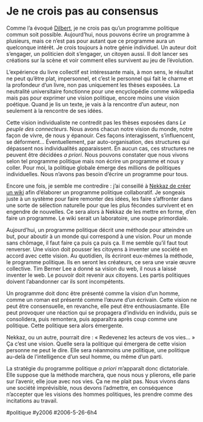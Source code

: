 # Je ne crois pas au consensus

Comme l’a évoqué [Dilbert](http://blog.tcrouzet.com/?c=7244), je ne crois pas qu’un programme politique commun soit possible. Aujourd’hui, nous pouvons écrire un programme à plusieurs, mais ce n’est pas pour autant que ce programme aura un quelconque intérêt. Je crois toujours à notre génie individuel. Un auteur doit s’engager, un politicien doit s’engager, un citoyen aussi. Il doit lancer ses créations sur la scène et voir comment elles survivent au jeu de l’évolution.

L’expérience du livre collectif est intéressante mais, à mon sens, le résultat ne peut qu’être plat, impersonnel, et c’est le personnel qui fait le charme et la profondeur d’un livre, non pas uniquement les thèses exposées. La neutralité universitaire fonctionne pour une encyclopédie comme wikipedia mais pas pour exprimer une vision politique, encore moins une vision poétique. Quand je lis un texte, je vais à la rencontre d’un auteur, non seulement à la rencontre de ses idées.

Cette vision individualiste ne contredit pas les thèses exposées dans *Le peuple des connecteurs*. Nous avons chacun notre vision du monde, notre façon de vivre, de nous y épanouir. Ces façons interagissent, s’influencent, se déforment... Éventuellement, par auto-organisation, des structures qui dépassent nos individualités apparaissent. En aucun cas, ces structures ne peuvent être décidées *a priori*. Nous pouvons constater que nous vivons selon tel programme politique mais non écrire un programme et nous y coller. Pour moi, la politique globale émerge des millions de politiques individuelles. Nous n’avons pas besoin d’écrire un programme pour tous.

Encore une fois, je semble me contredire : j’ai conseillé à [Nekkaz de créer un wiki](../4/rachid-nekkaz-un-mec-bien.md) afin d’élaborer un programme politique collaboratif. Je songeais juste à un système pour faire remonter des idées, les faire s’affronter dans une sorte de sélection naturelle pour que les plus fécondes survivent et en engendre de nouvelles. Ce sera alors à Nekkaz de les mettre en forme, d’en faire un programme. Le wiki serait un laboratoire, une soupe primordiale.

Aujourd’hui, un programme politique décrit une méthode pour atteindre un but, pour aboutir à un monde qui correspond à une vision. Pour un monde sans chômage, il faut faire ça puis ça puis ça. Il me semble qu’il faut tout renverser. Une vision doit pousser les citoyens à inventer une société en accord avec cette vision. Au quotidien, ils écriront eux-mêmes la méthode, le programme politique. Ils en seront les créateurs, ce sera une vraie œuvre collective. Tim Berner Lee a donné sa vision du web, il nous a laissé inventer le web. Le pouvoir doit revenir aux citoyens. Les partis politiques doivent l’abandonner car ils sont incompétents.

Un programme doit donc être présenté comme la vision d’un homme, comme un roman est présenté comme l’œuvre d’un écrivain. Cette vision ne peut être consensuelle, en revanche, elle peut être enthousiasmante. Elle peut provoquer une réaction qui se propagera d’individu en individu, puis se consolidera, puis remontera, puis apparaîtra après coup comme une politique. Cette politique sera alors émergente.

Nekkaz, ou un autre, pourrait dire : « Redevenez les acteurs de vos vies... » Ça c’est une vision. Quelle sera la politique qui émergera de cette vision personne ne peut le dire. Elle sera néanmoins une politique, une politique au-delà de l’intelligence d’un seul homme, ou même d’un parti.

La stratégie du programme politique *a priori* m’apparaît donc dictatoriale. Elle suppose que la méthode marchera, que nous nous y plierons, elle parie sur l’avenir, elle joue avec nos vies. Ça ne me plait pas. Nous vivons dans une société imprévisible, nous devons l’admettre, en conséquence n’accepter que les visions des hommes politiques, les prendre comme des incitations au travail.

#politique #y2006 #2006-5-26-6h4
